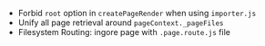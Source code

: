 - Forbid `root` option in `createPageRender` when using `importer.js`
- Unify all page retrieval around `pageContext._pageFiles`
- Filesystem Routing: ingore page with `.page.route.js` file
